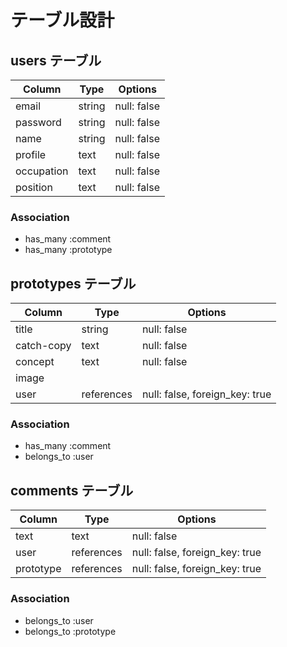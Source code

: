 # テーブル設計

## users テーブル

| Column     | Type   | Options     |
| ---------- | ------ | ------------|
| email      | string | null: false |
| password   | string | null: false |
| name       | string | null: false |
| profile    | text   | null: false |
| occupation | text   | null: false |
| position   | text   | null: false |

### Association

- has_many :comment
- has_many :prototype


## prototypes テーブル

| Column     | Type       | Options                        |
| ---------- | ------     | -------------------------------|
| title      | string     | null: false                    |
| catch-copy | text       | null: false                    | 
| concept    | text       | null: false                    |
| image      |            |                                |
| user       | references | null: false, foreign_key: true |

### Association

- has_many :comment
- belongs_to :user


## comments テーブル

| Column    | Type       | Options                        |
| --------- | ------     | -------------------------------|
| text      | text       | null: false                    |
| user      | references | null: false, foreign_key: true |
| prototype | references | null: false, foreign_key: true |

### Association

- belongs_to :user
- belongs_to :prototype